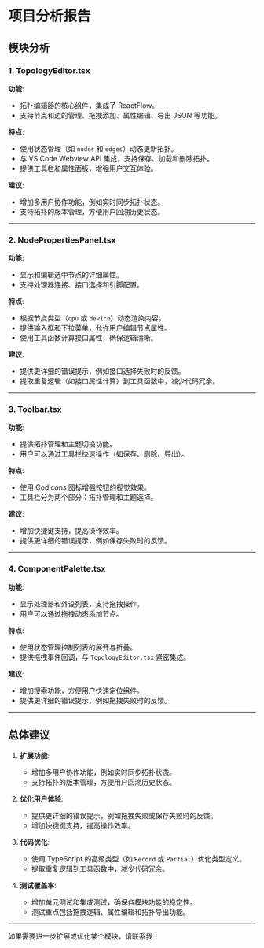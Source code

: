 # 项目分析报告

## 模块分析

### 1. TopologyEditor.tsx
**功能**:
- 拓扑编辑器的核心组件，集成了 ReactFlow。
- 支持节点和边的管理、拖拽添加、属性编辑、导出 JSON 等功能。

**特点**:
- 使用状态管理（如 `nodes` 和 `edges`）动态更新拓扑。
- 与 VS Code Webview API 集成，支持保存、加载和删除拓扑。
- 提供工具栏和属性面板，增强用户交互体验。

**建议**:
- 增加多用户协作功能，例如实时同步拓扑状态。
- 支持拓扑的版本管理，方便用户回溯历史状态。

---

### 2. NodePropertiesPanel.tsx
**功能**:
- 显示和编辑选中节点的详细属性。
- 支持处理器连接、接口选择和引脚配置。

**特点**:
- 根据节点类型（`cpu` 或 `device`）动态渲染内容。
- 提供输入框和下拉菜单，允许用户编辑节点属性。
- 使用工具函数计算接口属性，确保逻辑清晰。

**建议**:
- 提供更详细的错误提示，例如接口选择失败时的反馈。
- 提取重复逻辑（如接口属性计算）到工具函数中，减少代码冗余。

---

### 3. Toolbar.tsx
**功能**:
- 提供拓扑管理和主题切换功能。
- 用户可以通过工具栏快速操作（如保存、删除、导出）。

**特点**:
- 使用 Codicons 图标增强按钮的视觉效果。
- 工具栏分为两个部分：拓扑管理和主题选择。

**建议**:
- 增加快捷键支持，提高操作效率。
- 提供更详细的错误提示，例如保存失败时的反馈。

---

### 4. ComponentPalette.tsx
**功能**:
- 显示处理器和外设列表，支持拖拽操作。
- 用户可以通过拖拽动态添加节点。

**特点**:
- 使用状态管理控制列表的展开与折叠。
- 提供拖拽事件回调，与 `TopologyEditor.tsx` 紧密集成。

**建议**:
- 增加搜索功能，方便用户快速定位组件。
- 提供更详细的错误提示，例如拖拽失败时的反馈。

---

## 总体建议
1. **扩展功能**:
   - 增加多用户协作功能，例如实时同步拓扑状态。
   - 支持拓扑的版本管理，方便用户回溯历史状态。

2. **优化用户体验**:
   - 提供更详细的错误提示，例如拖拽失败或保存失败时的反馈。
   - 增加快捷键支持，提高操作效率。

3. **代码优化**:
   - 使用 TypeScript 的高级类型（如 `Record` 或 `Partial`）优化类型定义。
   - 提取重复逻辑到工具函数中，减少代码冗余。

4. **测试覆盖率**:
   - 增加单元测试和集成测试，确保各模块功能的稳定性。
   - 测试重点包括拖拽逻辑、属性编辑和拓扑导出功能。

---

如果需要进一步扩展或优化某个模块，请联系我！
